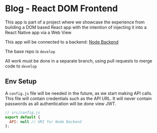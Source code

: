 # Blog - React DOM Frontend

This app is part of a project where we showcase the experience from building a DOM based React app with the intention of injecting it into a React Native app via a Web View

This app will be connected to a backend:
[Node Backend](https://github.com/trevorkirpaul/Blog-Backend-Main)

The base repo is `develop`

All work must be done in a separate branch, using pull requests to merge code to `develop`

## Env Setup

A `config.js` file will be needed in the future, as we start making API calls. This file will contain credentials such as the API URL. It will never contain passwords as all authentication will be done view JWT.

```javascript
// src/config.js
export default {
  API: null // URI for Node Backend
};
```
